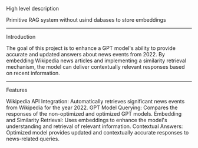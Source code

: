 High level description

Primitive RAG system without usind dabases to store embeddings

-----------------------------

Introduction

The goal of this project is to enhance a GPT model's ability to provide accurate and updated answers about news events from 2022. 
By embedding Wikipedia news articles and implementing a similarity retrieval mechanism, the model can deliver contextually relevant responses based on recent information.

-----------------------------

Features

Wikipedia API Integration: Automatically retrieves significant news events from Wikipedia for the year 2022.
GPT Model Querying: Compares the responses of the non-optimized and optimized GPT models.
Embedding and Similarity Retrieval: Uses embeddings to enhance the model's understanding and retrieval of relevant information.
Contextual Answers: Optimized model provides updated and contextually accurate responses to news-related queries.
